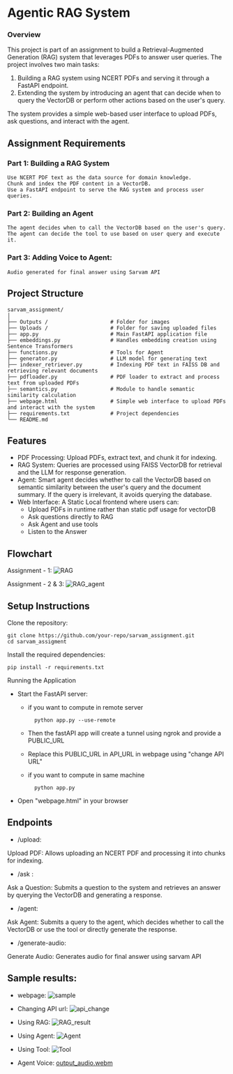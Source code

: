 # Agentic RAG System
### Overview

This project is part of an assignment to build a Retrieval-Augmented Generation (RAG) system that leverages PDFs to answer user queries. The project involves two main tasks:

1. Building a RAG system using NCERT PDFs and serving it through a FastAPI endpoint.
2. Extending the system by introducing an agent that can decide when to query the VectorDB or perform other actions based on the user's query.

The system provides a simple web-based user interface to upload PDFs, ask questions, and interact with the agent.

## Assignment Requirements
### Part 1: Building a RAG System
    Use NCERT PDF text as the data source for domain knowledge.
    Chunk and index the PDF content in a VectorDB.
    Use a FastAPI endpoint to serve the RAG system and process user queries.
### Part 2: Building an Agent
    The agent decides when to call the VectorDB based on the user's query.
    The agent can decide the tool to use based on user query and execute it.
### Part 3: Adding Voice to Agent:
    Audio generated for final answer using Sarvam API
    
## Project Structure


    sarvam_assignment/	
    │
    ├── Outputs /                    # Folder for images 
    ├── Uploads /                    # Folder for saving uploaded files
    ├── app.py                       # Main FastAPI application file
    ├── embeddings.py                # Handles embedding creation using Sentence Transformers
    ├── functions.py                 # Tools for Agent
    ├── generator.py                 # LLM model for generating text
    ├── indexer_retriever.py         # Indexing PDF text in FAISS DB and retrieving relevant documents
    ├── pdfloader.py                 # PDF loader to extract and process text from uploaded PDFs  
    ├── semantics.py                 # Module to handle semantic similarity calculation
    ├── webpage.html                 # Simple web interface to upload PDFs and interact with the system  
    ├── requirements.txt             # Project dependencies
    └── README.md                    


## Features
- PDF Processing: Upload PDFs, extract text, and chunk it for indexing.
- RAG System: Queries are processed using FAISS VectorDB for retrieval and the LLM for response generation. 
- Agent: Smart agent decides whether to call the VectorDB based on semantic similarity between the user's query and the document summary. If the query is irrelevant, it avoids querying the database.
- Web Interface: A Static Local frontend where users can:
    - Upload PDFs in runtime rather than static pdf usage for vectorDB
    - Ask questions directly to RAG
    - Ask Agent and use tools
    - Listen to the Answer
    
## Flowchart
Assignment - 1: 
![RAG](outputs/RAG.jpg)

Assignment - 2 & 3:
![RAG_agent](outputs/sarvam_agent.jpg)
## Setup Instructions

Clone the repository:
    
    git clone https://github.com/your-repo/sarvam_assignment.git
    cd sarvam_assigment

Install the required dependencies:

    pip install -r requirements.txt

Running the Application

- Start the FastAPI server:
    - if you want to compute in remote server

            python app.py --use-remote

    - Then the fastAPI app will create a tunnel using ngrok and provide a PUBLIC_URL
    - Replace this PUBLIC_URL in API_URL in webpage using "change API URL" 


    - if you want to compute in same machine
    
            python app.py


- Open "webpage.html" in your browser


## Endpoints
- /upload:

Upload PDF: Allows uploading an NCERT PDF and processing it into chunks for indexing.

- /ask :

Ask a Question: Submits a question to the system and retrieves an answer by querying the VectorDB and generating a response.

- /agent:

Ask Agent: Submits a query to the agent, which decides whether to call the VectorDB or use the tool or directly generate the response. 

- /generate-audio:

Generate Audio: Generates audio for final answer using sarvam API


## Sample results:
- webpage:
![sample](outputs/webpage_sample.jpg)

- Changing API url: 
![api_change](outputs/api_change.jpg)

- Using RAG:
![RAG_result](outputs/rag_result.jpg)

- Using Agent:
![Agent](outputs/agent_result.jpg)

- Using Tool:
![Tool](outputs/tool_result.jpg)

- Agent Voice:
[output_audio.webm](https://github.com/user-attachments/assets/291c25ed-b877-4d2d-95fe-12233b906528)
